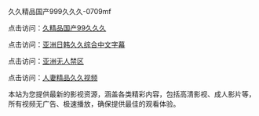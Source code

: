 久久精品国产999久久久-0709mf

点击访问：<a href="https://heiliaoow5kzm.pages.dev">久精品国产99久久久</a>

点击访问：<a href="https://heiliao2dmwwy.pages.dev">亚洲日韩久久综合中文字幕</a>

点击访问：<a href="https://heiliaoll4qsx.pages.dev">亚洲无人禁区</a>

点击访问：<a href="https://heiliaowzu4ur.pages.dev">人妻精品久久视频</a>

本站为您提供最新的影视资源，涵盖各类精彩内容，包括高清影视、成人影片等，所有视频无广告、极速播放，确保提供最佳的观看体验。

<span style="display:none;">[Canonical link](https://github.com/bn20250709/bn01 ）</span>
